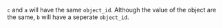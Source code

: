 `c` and `a` will have the same `object_id`. Although the value of the object are the same, `b` will have a seperate `object_id`.